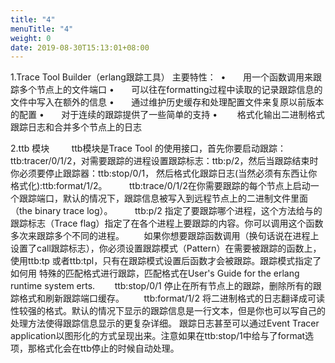 ```yaml
---
title: "4"
menuTitle: "4"
weight: 0
date: 2019-08-30T15:13:01+08:00
---
```

1.Trace Tool Builder（erlang跟踪工具） 主要特性： 
	•       用一个函数调用来跟踪多个节点上的文件端口
	•       可以往在formatting过程中读取的记录跟踪信息的文件中写入在额外的信息
	•       通过维护历史缓存和处理配置文件来复原以前版本的配置
	•       对于连续的跟踪提供了一些简单的支持
	•        格式化输出二进制格式跟踪日志和合并多个节点上的日志


2.ttb 模块
        ttb模块是Trace Tool 的使用接口，首先你要启动跟踪：ttb:tracer/0/1/2，对需要跟踪的进程设置跟踪标志：ttb:p/2，然后当跟踪结束时你必须要停止跟踪器：ttb:stop/0/1，
然后格式化跟踪日志(当然必须有东西让你格式化):ttb:format/1/2。
        ttb:trace/0/1/2在你需要跟踪的每个节点上启动一个跟踪端口，默认的情况下，跟踪信息被写入到远程节点上的二进制文件里面（the binary trace log）。
        ttb:p/2 指定了要跟踪哪个进程，这个方法给与的跟踪标志（Trace flag）指定了在各个进程上要跟踪的内容。你可以调用这个函数多次来跟踪多个不同的进程。
       如果你想要跟踪函数调用（换句话说在进程上设置了call跟踪标志），你必须设置跟踪模式（Pattern）在需要被跟踪的函数上，使用ttb:tp 或者ttb:tpl，只有在跟踪模式设置后函数才会被跟踪。跟踪模式指定了如何用
特殊的匹配格式进行跟踪，匹配格式在User's Guide for the erlang runtime system erts.
       ttb:stop/0/1 停止在所有节点上的跟踪，删除所有的跟踪格式和刷新跟踪端口缓存。
       ttb:format/1/2 将二进制格式的日志翻译成可读性较强的格式。默认的情况下显示的跟踪信息是一行文本，但是你也可以写自己的处理方法使得跟踪信息显示的更复杂详细。
跟踪日志甚至可以通过Event Tracer application以图形化的方式呈现出来。注意如果在ttb:stop/1中给与了format选项，那格式化会在ttb停止的时候自动处理。
